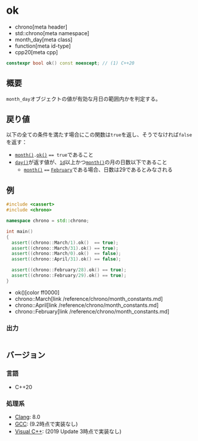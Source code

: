 # ok
* chrono[meta header]
* std::chrono[meta namespace]
* month_day[meta class]
* function[meta id-type]
* cpp20[meta cpp]

```cpp
constexpr bool ok() const noexcept; // (1) C++20
```

## 概要
`month_day`オブジェクトの値が有効な月日の範囲内かを判定する。


## 戻り値
以下の全ての条件を満たす場合にこの関数は`true`を返し、そうでなければ`false`を返す：

- [`month()`](month.md)`.`[`ok()`](/reference/chrono/month/ok.md) `== true`であること
- [`day()`](day.md)が返す値が、[`1d`](/reference/chrono/day/op_d.md)以上かつ[`month()`](month.md)の月の日数以下であること
    - [`month()`](month.md) `==` [`February`](/reference/chrono/month_constants.md)である場合、日数は29であるとみなされる


## 例
```cpp example
#include <cassert>
#include <chrono>

namespace chrono = std::chrono;

int main()
{
  assert((chrono::March/1).ok()  == true);
  assert((chrono::March/31).ok() == true);
  assert((chrono::March/0).ok()  == false);
  assert((chrono::April/31).ok() == false);

  assert((chrono::February/28).ok() == true);
  assert((chrono::February/29).ok() == true);
}
```
* ok()[color ff0000]
* chrono::March[link /reference/chrono/month_constants.md]
* chrono::April[link /reference/chrono/month_constants.md]
* chrono::February[link /reference/chrono/month_constants.md]

### 出力
```
```

## バージョン
### 言語
- C++20

### 処理系
- [Clang](/implementation.md#clang): 8.0
- [GCC](/implementation.md#gcc): (9.2時点で実装なし)
- [Visual C++](/implementation.md#visual_cpp): (2019 Update 3時点で実装なし)
